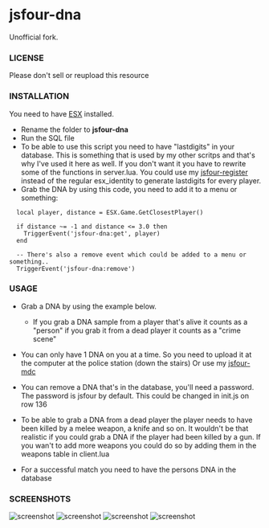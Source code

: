 # jsfour-dna
Unofficial fork.

### LICENSE
Please don't sell or reupload this resource

### INSTALLATION
You need to have <a href="https://github.com/ESX-Org/es_extended">ESX</a> installed.

* Rename the folder to **jsfour-dna**
* Run the SQL file
* To be able to use this script you need to have "lastdigits" in your database. This is something that is used by my other scritps and that's why I've used it here as well. If you don't want it you have to rewrite some of the functions in server.lua. You could use my <a href="https://github.com/jonassvensson4/jsfour-register">jsfour-register<a/> instead of the regular esx_identity to generate lastdigits for every player.
* Grab the DNA by using this code, you need to add it to a menu or something:

```
  local player, distance = ESX.Game.GetClosestPlayer()
  
  if distance ~= -1 and distance <= 3.0 then
    TriggerEvent('jsfour-dna:get', player)
  end

  -- There's also a remove event which could be added to a menu or something..
  TriggerEvent('jsfour-dna:remove')
```

### USAGE
* Grab a DNA by using the example below. 
  - If you grab a DNA sample from a player that's alive it counts as a "person" if you grab it from a dead player it counts as a "crime scene"

* You can only have 1 DNA on you at a time. So you need to upload it at the computer at the police station (down the stairs) Or use my <a href="https://github.com/jonassvensson4/jsfour-mdc">jsfour-mdc</a>
* You can remove a DNA that's in the database, you'll need a password. The password is jsfour by default. This could be changed in init.js on row 136
* To be able to grab a DNA from a dead player the player needs to have been killed by a melee weapon, a knife and so on. It wouldn't be that realistic if you could grab a DNA if the player had been killed by a gun. If you wan't to add more weapons you could do so by adding them in the weapons table in client.lua
* For a successful match you need to have the persons DNA in the database

### SCREENSHOTS
![screenshot](https://i.gyazo.com/0e38567915f677da7746ff263a8c74ba.png)
![screenshot](https://i.gyazo.com/72b115711470c1d86c1ced2cc4004fd9.png)
![screenshot](https://i.gyazo.com/54333c35e9eb68b5072ecf572f0ff496.png)
![screenshot](https://i.gyazo.com/654add0e77ed36d03c560943fb6264d8.png)
